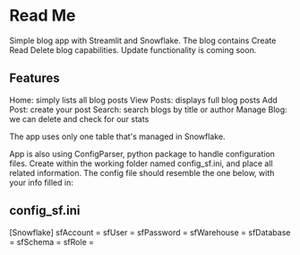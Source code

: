 # Read Me

Simple blog app with Streamlit and Snowflake. The blog contains Create Read Delete blog capabilities. Update functionality is coming soon.

## Features
Home: simply lists all blog posts
View Posts: displays full blog posts
Add Post: create your post
Search: search blogs by title or author
Manage Blog: we can delete and check for our stats

The app uses only one table that's managed in Snowflake.

App is also using ConfigParser, python package to handle configuration files.
Create within the working folder named config_sf.ini, and place all related information. 
The config file should resemble the one below, with your info filled in:

## config_sf.ini
[Snowflake]
sfAccount = <snowflake account>
sfUser = <user name>
sfPassword = <password>
sfWarehouse = <warehouse>
sfDatabase = <database>
sfSchema = <schema>
sfRole = <role>
